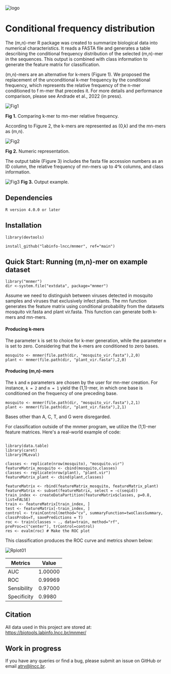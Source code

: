![logo](https://user-images.githubusercontent.com/57667417/191082345-57fed066-37e9-4a8a-a65a-c9562d0625a4.png)

# Conditional frequency distribution

The (m,n)-mer R package was created to summarize biological data into numerical characteristics. It reads a FASTA file and generates a table describing the conditional frequency distribution of the selected (m,n)-mer in the sequences. This output is combined with class information to generate the feature matrix for classification.

(m,n)-mers are an alternative for k-mers (Figure 1). We proposed the replacement of the unconditional k-mer frequency by the conditional frequency, which represents the relative frequency of the n-mer conditioned to f m-mer that precedes it. For more details and performance comparison, please see Andrade et al., 2022 (in press).

![Fig1](https://user-images.githubusercontent.com/57667417/191081859-0b0ae464-f257-4c82-9dea-8d4629605357.png)


**Fig 1.** Comparing k-mer to mn-mer relative frequency.

According to Figure 2, the k-mers are represented as (0,k) and the mn-mers as (m,n).

![Fig2](https://user-images.githubusercontent.com/57667417/193356992-faa03a21-fb0a-48cc-b3fb-975021060b79.png)

**Fig 2.** Numeric representation.

The output table (Figure 3) includes the fasta file accession numbers as an ID column, the relative frequency of mn-mers up to 4^k columns, and class information. 

![Fig3](https://user-images.githubusercontent.com/57667417/191082016-b6835c4c-c115-498d-a2d1-c7d93ec20fe5.png)
**Fig 3.** Output example.


## Dependencies

```
R version 4.0.0 or later
```

## Installation

```
library(devtools)

install_github("labinfo-lncc/mnmer", ref="main")
```


## Quick Start: Running (m,n)-mer on example dataset

```
library("mnmer")
dir <-system.file("extdata", package="mnmer")
```

Assume we need to distinguish between viruses detected in mosquito samples and viruses that exclusively infect plants. The mn function generates the feature matrix using conditional probability from the datasets mosquito vir.fasta and plant vir.fasta. This function can generate both k-mers and mn-mers.

#### Producing k-mers

The parameter ```k``` is set to choice for k-mer generation, while the parameter ```m``` is set to zero. Considering that the k-mers are conditioned to zero bases.

```
mosquito <- mnmer(file.path(dir, "mosquito_vir.fasta"),2,0)
plant <- mnmer(file.path(dir, "plant_vir.fasta"),2,0)
```

#### Producing (m,n)-mers 

The ```k``` and ```m``` parameters are chosen by the user for mn-mer creation. For instance, ```k = 2``` and ```m = 1``` yield the (1,1)-mer, in which one base is conditioned on the frequency of one preceding base.

```
mosquito <- mnmer(file.path(dir, "mosquito_vir.fasta"),2,1)
plant <- mnmer(file.path(dir, "plant_vir.fasta"),2,1)
```

Bases other than A, C, T, and G were disregarded.

For classification outside of the mnmer program, we utilize the (1,1)-mer feature matrices. Here's a real-world example of code:

```

library(data.table)
library(caret)
library(MLeval)

classes <- replicate(nrow(mosquito), "mosquito.vir")
featureMatrix_mosquito <- cbind(mosquito,classes)
classes <- replicate(nrow(plant), "plant.vir")
featureMatrix_plant <- cbind(plant,classes)

featureMatrix <- rbind(featureMatrix_mosquito, featureMatrix_plant)
featureMatrix <- subset(featureMatrix, select = -c(seqid))
train_index <- createDataPartition(featureMatrix$classes, p=0.8, list=FALSE)
train <- featureMatrix[train_index, ]
test <- featureMatrix[-train_index, ]
control <- trainControl(method="cv", summaryFunction=twoClassSummary, classProbs=T, savePredictions = T)
roc <- train(classes ~ ., data=train, method="rf", preProc=c("center"), trControl=control)
res <- evalm(roc) # Make the ROC plot

```

This classification produces the ROC curve and metrics shown below:


![Rplot01](https://user-images.githubusercontent.com/57667417/191288837-2f13cee0-96f8-48fb-a4e0-e7e28d832efe.png)


Metrics | Value
--- | ---
AUC | 1.00000
ROC | 0.99969
Sensibility | 0.97000
Specificity | 0.9980

## Citation

All data used in this project are stored at: https://biotools.labinfo.lncc.br/mnmer/ 


## Work in progress

If you have any queries or find a bug, please submit an issue on GitHub or email atrv@lncc.br.

